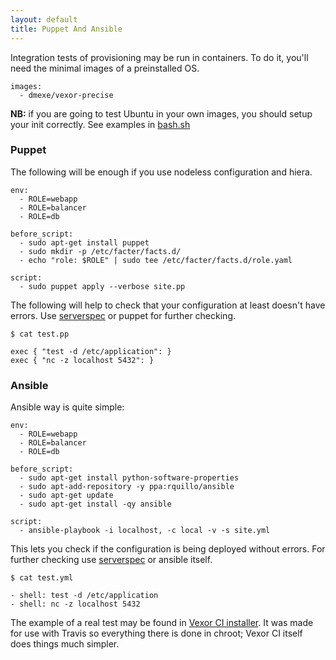 ```yaml
---
layout: default
title: Puppet And Ansible
---
```


Integration tests of provisioning may be run in containers. To do it, you'll need
the minimal images of a preinstalled OS.

    images:
      - dmexe/vexor-precise

__NB:__ if you are going to test Ubuntu in your own images, you should setup your init correctly.
See examples in [bash.sh][base.sh]

### Puppet

The following will be enough if you use nodeless configuration and hiera.

    env:
      - ROLE=webapp
      - ROLE=balancer
      - ROLE=db

    before_script:
      - sudo apt-get install puppet
      - sudo mkdir -p /etc/facter/facts.d/
      - echo "role: $ROLE" | sudo tee /etc/facter/facts.d/role.yaml

    script:
      - sudo puppet apply --verbose site.pp

The following will help to check that your configuration at least doesn't have errors.
Use [serverspec][serverspec] or puppet for further checking.

    $ cat test.pp

    exec { "test -d /etc/application": }
    exec { "nc -z localhost 5432": }

### Ansible

Ansible way is quite simple:

    env:
      - ROLE=webapp
      - ROLE=balancer
      - ROLE=db

    before_script:
      - sudo apt-get install python-software-properties
      - sudo apt-add-repository -y ppa:rquillo/ansible
      - sudo apt-get update
      - sudo apt-get install -qy ansible

    script:
      - ansible-playbook -i localhost, -c local -v -s site.yml

This lets you check if the configuration is being deployed without errors. For
further checking use [serverspec][serverspec] or ansible itself.

    $ cat test.yml

    - shell: test -d /etc/application
    - shell: nc -z localhost 5432

The example of a real test may be found in [Vexor CI installer][install]. It was made for use with Travis so
everything there is done in chroot; Vexor CI itself does things much simpler.

[serverspec]: http://serverspec.org/
[install]: https://github.com/vexor/vx-install/blob/master/.travis.yml
[base.sh]: https://github.com/vexor/vx-docker-image/blob/master/script/base.sh
